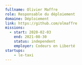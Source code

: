 ```yaml
---
fullname: Olivier Maffre
role: Responsable du déploiement
domaine: Déploiement
link: https://github.com/olmaffre
missions:
  - start: 2020-02-03
    end: 2021-08-30
    status: independent
    employer: Codeurs en Liberté
startups:
    - le-taxi
---
```


